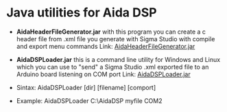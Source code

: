 # Java utilities for Aida DSP 

* __AidaHeaderFileGenerator.jar__
with this program you can create a c header file 
from .xml file you generate with Sigma Studio 
with compile and export menu commands
Link: [AidaHeaderFileGenerator.jar](../Java/AidaHeaderFileGenerator/bin) 

* __AidaDSPLoader.jar__
this is a command line utility for Windows and Linux which
you can use to "send" a Sigma Studio .xml exported file 
to an Arduino board listening on COM port
Link: [AidaDSPLoader.jar](../Java/AidaDSPLoader/bin) 
* Sintax: AidaDSPLoader [dir] [filename] [comport]
* Example: AidaDSPLoader C:\AidaDSP myfile COM2


